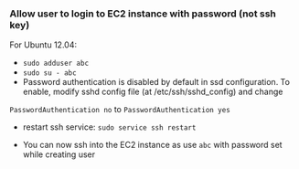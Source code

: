 ### Allow user to login to EC2 instance with password (not ssh key)

For Ubuntu 12.04:
* `sudo adduser abc`
* `sudo su - abc`
* Password authentication is disabled by default in ssd configuration. To enable, modify sshd config file (at /etc/ssh/sshd_config) and change 

`PasswordAuthentication no` to `PasswordAuthentication yes`

* restart ssh service: `sudo service ssh restart` 

* You can now ssh into the EC2 instance as use `abc` with password set while creating user